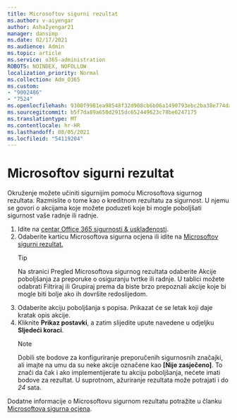 ```yaml
---
title: Microsoftov sigurni rezultat
ms.author: v-aiyengar
author: AshaIyengar21
manager: dansimp
ms.date: 02/17/2021
ms.audience: Admin
ms.topic: article
ms.service: o365-administration
ROBOTS: NOINDEX, NOFOLLOW
localization_priority: Normal
ms.collection: Adm_O365
ms.custom:
- "9002486"
- "7524"
ms.openlocfilehash: 9300f9981ea98548f32d908cb6b06a1490793ebc2ba38e774dac45f5e341a869
ms.sourcegitcommit: b5f7da89a650d2915dc652449623c78be6247175
ms.translationtype: MT
ms.contentlocale: hr-HR
ms.lasthandoff: 08/05/2021
ms.locfileid: "54119204"
---
```

# <a name="microsoft-secure-score"></a>Microsoftov sigurni rezultat

Okruženje možete učiniti sigurnijim pomoću Microsoftova sigurnog rezultata. Razmislite o tome kao o kreditnom rezultatu za sigurnost. U njemu se govori o akcijama koje možete poduzeti koje bi mogle poboljšati sigurnost vaše radnje ili radnje.

1. Idite na [centar Office 365 sigurnosti & usklađenosti](https://go.microsoft.com/fwlink/p/?linkid=2077143).
1. Odaberite karticu Microsoftova sigurna ocjena ili idite na [Microsoftov sigurni rezultat.](https://go.microsoft.com/fwlink/?linkid=2099589)
    > [!TIP]
    >  Na stranici Pregled Microsoftova sigurnog rezultata odaberite Akcije poboljšanja za preporuke o osiguranju tvrtke ili radnje. U tablici možete odabrati Filtriraj ili Grupiraj prema da biste brzo prepoznali akcije koje bi mogle biti bolje ako ih dovršite redoslijedom.
1. Odaberite akciju poboljšanja s popisa. Prikazat će se letak koji daje kratak opis akcije.
1. Kliknite **Prikaz postavki**, a zatim slijedite upute navedene u odjeljku **Sljedeći koraci**.
    > [!NOTE]
    > Dobili ste bodove za konfiguriranje preporučenih sigurnosnih značajki, ali imajte na umu da su neke akcije označene kao **[Nije zasječeno]**. To znači da čak i ako implementijerate tu akciju poboljšanja, nećete imati bodove za rezultat. U suprotnom, ažuriranje rezultata može potrajati i do *24* sata.

Dodatne informacije o Microsoftovu sigurnom rezultatu potražite u članku [Microsoftova sigurna ocjena](https://go.microsoft.com/fwlink/?linkid=2103077).